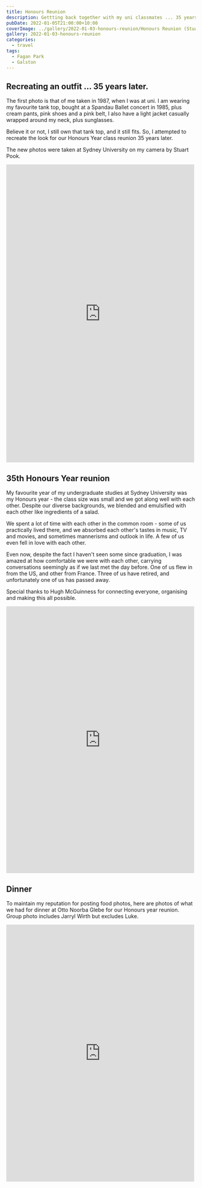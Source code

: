 ```yaml
---
title: Honours Reunion
description: Gettting back together with my uni classmates ... 35 years later.
pubDate: 2022-01-05T21:00:00+10:00
coverImage: ../gallery/2022-01-03-honours-reunion/Honours Reunion (Stuart) (1).jpeg
gallery: 2022-01-03-honours-reunion
categories:
  - travel
tags:
  - Fagan Park
  - Galston
---
```


## Recreating an outfit ... 35 years later.

The first photo is that of me taken in 1987, when I was at uni. I am wearing my favourite tank top, bought at a Spandau Ballet concert in 1985, plus cream pants, pink shoes and a pink belt, I also have a light jacket casually wrapped around my neck, plus sunglasses.

Believe it or not, I still own that tank top, and it still fits. So, I attempted to recreate the look for our Honours Year class reunion 35 years later.

The new photos were taken at Sydney University on my camera by Stuart Pook.

<iframe src="https://www.facebook.com/plugins/post.php?href=https%3A%2F%2Fwww.facebook.com%2Fchris1.tham%2Fposts%2Fpfbid0355oSDjnptvvv7fXE8zJaMoHyxiNLeZ1fLt1eUEeksP8VJNjGRBmdRHtFApQvNtswl&show_text=true&width=500" width="500" height="793" style="border:none;overflow:hidden" scrolling="no" frameborder="0" allowfullscreen="true" allow="autoplay; clipboard-write; encrypted-media; picture-in-picture; web-share"></iframe>

## 35th Honours Year reunion

My favourite year of my undergraduate studies at Sydney University was my Honours year - the class size was small and we got along well with each other. Despite our diverse backgrounds, we blended and emulsified with each other like ingredients of a salad.

We spent a lot of time with each other in the common room - some of us practically lived there, and we absorbed each other's tastes in music, TV and movies, and sometimes mannerisms and outlook in life. A few of us even fell in love with each other.

Even now, despite the fact I haven't seen some since graduation, I was amazed at how comfortable we were with each other, carrying conversations seemingly as if we last met the day before. One of us flew in from the US, and other from France. Three of us have retired, and unfortunately one of us has passed away.

Special thanks to Hugh McGuinness for connecting everyone, organising and making this all possible.

<iframe src="https://www.facebook.com/plugins/post.php?href=https%3A%2F%2Fwww.facebook.com%2Fchris1.tham%2Fposts%2Fpfbid02X7rHjFQktwHM87NcrgrzCi5FKsQ54edp7o5LQe6o41MEKbisb5xTbQeYwTpq54Q4l&show_text=true&width=500" width="500" height="710" style="border:none;overflow:hidden" scrolling="no" frameborder="0" allowfullscreen="true" allow="autoplay; clipboard-write; encrypted-media; picture-in-picture; web-share"></iframe>

## Dinner

To maintain my reputation for posting food photos, here are photos of what we had for dinner at Otto Noorba Glebe for our Honours year reunion. Group photo includes Jarryl Wirth but excludes Luke.

<iframe src="https://www.facebook.com/plugins/post.php?href=https%3A%2F%2Fwww.facebook.com%2Fchris1.tham%2Fposts%2Fpfbid02KX7hepF4944RVwyFxiaDvkNH6njQCTUXXwaUuJaJ4JmwZiWzpJjnLmwpwWaXETkDl&show_text=true&width=500" width="500" height="684" style="border:none;overflow:hidden" scrolling="no" frameborder="0" allowfullscreen="true" allow="autoplay; clipboard-write; encrypted-media; picture-in-picture; web-share"></iframe>
